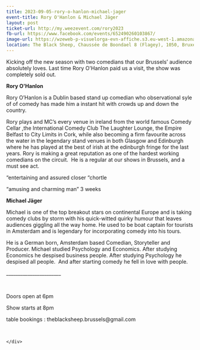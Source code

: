 ```yaml
---
title: 2023-09-05-rory-o-hanlon-michael-jager
event-title: Rory O'Hanlon & Michael Jäger
layout: post
ticket-url: http://my.weezevent.com/rory2023
fb-url: https://www.facebook.com/events/652490260103867/
image-url: https://wzeweb-p-visuelorga-evn-affiche.s3.eu-west-1.amazonaws.com/affiche_1005860.jpg
location: The Black Sheep, Chaussée de Boondael 8 (Flagey), 1050, Bruxelles Belgique
---
```

<div><div class="kvgmc6g5 cxmmr5t8 oygrvhab hcukyx3x c1et5uql">
<p>
		Kicking off the new season with two comedians that our Brussels’ audience absolutely loves. Last time Rory O'Hanlon paid us a visit, the show was completely sold out.</p>
<p>
<strong>Rory O'Hanlon</strong></p>
<p>
		Rory O’Hanlon is a Dublin based stand up comedian who observational syle of of comedy has made him a instant hit with crowds up and down the country.</p>
<p>
		Rory plays and MC’s every venue in ireland from the world famous Comedy Cellar ,the International Comedy Club The Laughter Lounge, the Empire Belfast to City Limits in Cork, while also becoming a firm favourite across the water in the legendary stand venues in both Glasgow and Edinburgh where he has played at the best of irish at the edinburgh fringe for the last years. Rory is making a great reputation as one of the hardest working comedians on the circuit.  He is a regular at our shows in Brussels, and a must see act.</p>
<p>
		“entertaining and assured closer “chortle</p>
<p>
		“amusing and charming man” 3 weeks</p>
<p>
<strong>Michael Jäger</strong></p>
<p>
		Michael is one of the top breakout stars on continental Europe and is taking comedy clubs by storm with his quick-witted quirky humour that leaves audiences giggling all the way home. He used to be boat captain for tourists in Amsterdam and is legendary for incorporating comedy into his tours.</p>
<p>
		He is a German born, Amsterdam based Comedian, Storyteller and Producer. Michael studied Psychology and Economics. After studying Economics he despised business people. After studying Psychology he despised all people.  And after starting comedy he fell in love with people.</p>
<p>
<span>_______________________</span></p>
</div>
<p>
	 </p>
<p>
	Doors open at 6pm</p>
<p>
	Show starts at 8pm</p>
<p>
	table bookings : theblacksheep.brussels@gmail.com</p>
<p>
	 </p>

    </div>
